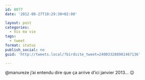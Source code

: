 ```yaml
---
id: 8077
date: '2012-08-27T10:29:30+02:00'

layout: post
categories:
  - Vis ma vie
tags:
  - tweet
format: status
publish_social: no
guid: 'http://tweets.local/?birdsite_tweet=240033288981467136'

---
```


@manureze j’ai entendu dire que ça arrive d’ici janvier 2013… 😉